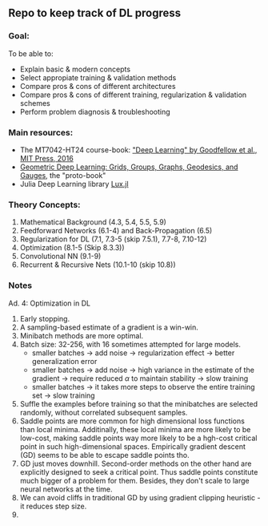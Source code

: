 ## Repo to keep track of DL progress

### Goal:
To be able to:
* Explain basic & modern concepts
* Select appropiate training & validation methods
* Compare pros & cons of different architectures
* Compare pros & cons of different training, regularization & validation schemes
* Perform problem diagnosis & troubleshooting

### Main resources:
- The MT7042-HT24 course-book: ["Deep Learning" by Goodfellow et al., MIT Press, 2016](https://www.deeplearningbook.org/)
- [Geometric Deep Learning: Grids, Groups, Graphs, Geodesics, and Gauges](https://geometricdeeplearning.com/), the "proto-book"
- Julia Deep Learning library [Lux.jl](https://lux.csail.mit.edu/stable/)

### Theory Concepts:
1. Mathematical Background (4.3, 5.4, 5.5, 5.9)
2. Feedforward Networks (6.1-4) and Back-Propagation (6.5)
3. Regularization for DL (7.1, 7.3-5 (skip 7.5.1), 7.7-8, 7.10-12)
4. Optimization (8.1-5 (Skip 8.3.3))
5. Convolutional NN (9.1-9)
6. Recurrent & Recursive Nets (10.1-10 (skip 10.8))

### Notes

Ad. 4: Optimization in DL
1. Early stopping.
2. A sampling-based estimate of a gradient is a win-win.
3. Minibatch methods are more optimal.
4. Batch size: 32-256, with 16 sometimes attempted for large models. 
    * smaller batches $\rightarrow$ add noise $\rightarrow$ regularization effect $\rightarrow$ better generalization error
    * smaller batches $\rightarrow$ add noise $\rightarrow$ high variance in the estimate of the gradient $\rightarrow$ require reduced $\alpha$ to maintain stability $\rightarrow$ slow training
    * smaller batches $\rightarrow$ it takes more steps to observe the entire training set $\rightarrow$ slow training
5. Suffle the examples before training so that the minibatches are selected randomly, without correlated subsequent samples.
6. Saddle points are more common for high dimensional loss functions than local minima. Additinally, these local minima are more likely to be low-cost, making saddle points way more likely to be a hgh-cost critical point in such high-dimensional spaces. Empirically gradient descent (GD) seems to be able to escape saddle points tho.
7. GD just moves downhill. Second-order methods on the other hand are explicitly designed to seek a critical point. Thus saddle points constitute much bigger of a problem for them. Besides, they don't scale to large neural networks at the time.
8. We can avoid cliffs in traditional GD by using gradient clipping heuristic - it reduces step size.
9.